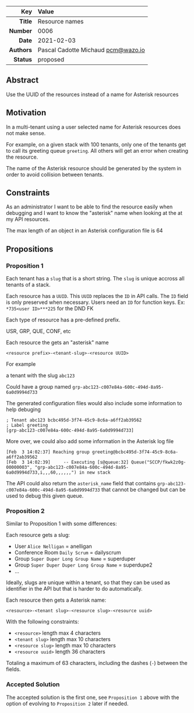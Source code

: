 | Key | Value |
| ---: | :--- |
| **Title** | Resource names |
| **Number** | 0006 |
| **Date** | 2021-02-03 |
| **Authors** | Pascal Cadotte Michaud <pcm@wazo.io> |
| **Status** | proposed |

## Abstract

Use the UUID of the resources instead of a name for Asterisk resources

## Motivation

In a multi-tenant using a user selected name for Asterisk resources does not make sense.

For example, on a given stack with 100 tenants, only one of the tenants get to call its
greeting queue `greeting`. All others will get an error when creating the resource.

The name of the Asterisk resource should be generated by the system in order to avoid collision
between tenants.

## Constraints

As an administrator I want to be able to find the resource easily when debugging and I want
to know the "asterisk" name when looking at the at my API resources.

The max length of an object in an Asterisk configuration file is 64

## Propositions

### Proposition 1

Each tenant has a `slug` that is a short string.
The `slug` is unique accross all tenants of a stack.

Each resource has a `UUID`. This `UUID` replaces the `ID` in API calls.
The `ID` field is only preserved when necessary. Users need an `ID` for function keys.  Ex: `*735<user ID>***225` for the DND FK

Each type of resource has a pre-defined prefix.

USR, GRP, QUE, CONF, etc

Each resource the gets an "asterisk" name

`<resource prefix>-<tenant-slug>-<resource UUID>`

For example

a tenant with the slug `abc123`

Could have a group named `grp-abc123-c007e84a-600c-494d-8a95-6a0d9994d733`

The generated configuration files would also include some information to help debuging

```
; Tenant abc123 bcbc495d-3f74-45c9-8c6a-a6ff2ab39562
; Label greeting
[grp-abc123-c007e84a-600c-494d-8a95-6a0d9994d733]
```

More over, we could also add some information in the Asterisk log file

```
[Feb  3 14:02:37] Reaching group greeting@bcbc495d-3f74-45c9-8c6a-a6ff2ab39562
[Feb  3 14:02:39]     -- Executing [s@queue:32] Queue("SCCP/fkwk2z0g-00000003", "grp-abc123-c007e84a-600c-494d-8a95-6a0d9994d733,i,,,60,,,,,,") in new stack
```

The API could also return the `asterisk_name` field that contains `grp-abc123-c007e84a-600c-494d-8a95-6a0d9994d733` that cannot be changed
but can be used to debug this given queue.

### Proposition 2

Similar to Proposition 1 with some differences:

Each resource gets a slug:

* User `Alice Nelligan` = anelligan
* Conference Room  `Daily Scrum` = dailyscrum
* Group `Super Duper Long Group Name` = superduper
* Group `Super Duper Duper Long Group Name` = superdupe2
* ...

Ideally, slugs are unique within a tenant, so that they can be used as identifier in the API but that is harder to do automatically.

Each resource then gets a Asterisk name:

`<resource>-<tenant slug>-<resource slug>-<resource uuid>`

With the following constraints:

* `<resource>` length max 4 characters
* `<tenant slug>` length max 10 characters
* `<resource slug>` length max 10 characters
* `<resource uuid>` length 36 characters

Totaling a maximum of 63 characters, including the dashes (`-`) between the fields.

### Accepted Solution

The accepted solution is the first one, see `Proposition 1` above with the option of evolving to `Proposition 2` later if needed.

